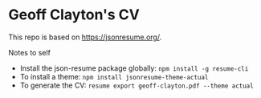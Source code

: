 # Geoff Clayton's CV

This repo is based on https://jsonresume.org/.

Notes to self
- Install the json-resume package globally: `npm install -g resume-cli`
- To install a theme: `npm install jsonresume-theme-actual`
- To generate the CV: `resume export geoff-clayton.pdf --theme actual`
